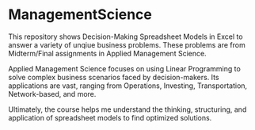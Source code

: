 # ManagementScience

This repository shows Decision-Making Spreadsheet Models in Excel to answer 
a variety of unqiue business problems. These problems are from Midterm/Final
assignments in Applied Management Science.

Applied Management Science focuses on using Linear Programming to solve complex
business scenarios faced by decision-makers. Its applications are vast, ranging
from Operations, Investing, Transportation, Network-based, and more. 

Ultimately, the course helps me understand the thinking, structuring, and application
of spreadsheet models to find optimized solutions. 
